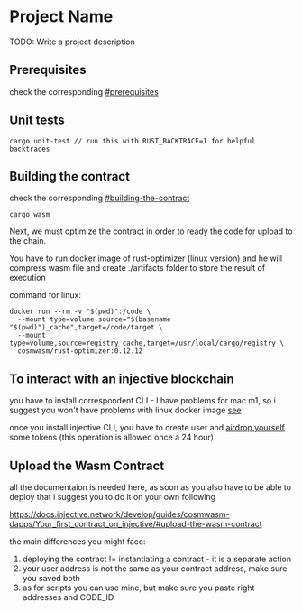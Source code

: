 # Project Name

TODO: Write a project description

## Prerequisites

check the corresponding  [#prerequisites](https://docs.injective.network/develop/guides/cosmwasm-dapps/Your_first_contract_on_injective#prerequisites
)

## Unit tests

```
cargo unit-test // run this with RUST_BACKTRACE=1 for helpful backtraces
```

## Building the contract

check the corresponding  [#building-the-contract](https://docs.injective.network/develop/guides/cosmwasm-dapps/Your_first_contract_on_injective/#building-the-contract
)

```
cargo wasm
```

Next, we must optimize the contract in order to ready the code for upload to the chain. 

You have to run docker image of rust-optimizer (linux version) and he will compress wasm file
and create ./artifacts folder to store the result of execution

command for linux:

```
docker run --rm -v "$(pwd)":/code \
  --mount type=volume,source="$(basename "$(pwd)")_cache",target=/code/target \
  --mount type=volume,source=registry_cache,target=/usr/local/cargo/registry \
  cosmwasm/rust-optimizer:0.12.12
```

## To interact with an injective blockchain
you have to install correspondent CLI - I have problems for mac m1, so i suggest you won't have problems with linux docker image [see](https://docs.injective.network/develop/guides/cosmwasm-dapps/Your_first_contract_on_injective/#install-injectived)

once you install injective CLI, you have to create user and [airdrop yourself](
https://testnet.faucet.injective.network/) some tokens (this operation is allowed once a 24 hour)

## Upload the Wasm Contract

all the documentaion is needed here, as soon as you also have to be able to deploy that i suggest you to do it on your own following

https://docs.injective.network/develop/guides/cosmwasm-dapps/Your_first_contract_on_injective/#upload-the-wasm-contract

the main differences you might face:
1. deploying the contract != instantiating a contract - it is a separate action
2. your user address is not the same as your contract address, make sure you saved both
3. as for scripts you can use mine, but make sure you paste right addresses and CODE_ID 